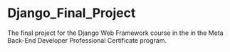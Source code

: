 # Django_Final_Project
The final project for the Django Web Framework course in the in the Meta Back-End Developer Professional Certificate program.
